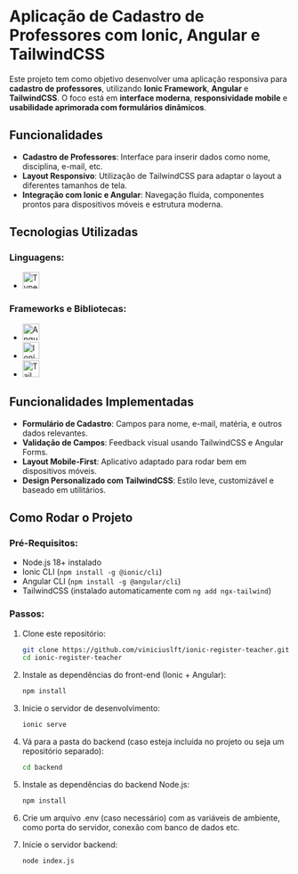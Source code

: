 # Aplicação de Cadastro de Professores com Ionic, Angular e TailwindCSS

Este projeto tem como objetivo desenvolver uma aplicação responsiva para **cadastro de professores**, utilizando **Ionic Framework**, **Angular** e **TailwindCSS**. O foco está em **interface moderna**, **responsividade mobile** e **usabilidade aprimorada com formulários dinâmicos**.

## Funcionalidades

- **Cadastro de Professores**: Interface para inserir dados como nome, disciplina, e-mail, etc.
- **Layout Responsivo**: Utilização de TailwindCSS para adaptar o layout a diferentes tamanhos de tela.
- **Integração com Ionic e Angular**: Navegação fluida, componentes prontos para dispositivos móveis e estrutura moderna.

## Tecnologias Utilizadas

### Linguagens:
- <a href="https://www.typescriptlang.org/" target="_blank"><img src="https://cdn.jsdelivr.net/gh/devicons/devicon/icons/typescript/typescript-original.svg" height="30" alt="TypeScript logo" /></a>
  <img width="12" />

### Frameworks e Bibliotecas:
- <a href="https://angular.io/" target="_blank"><img src="https://cdn.jsdelivr.net/gh/devicons/devicon/icons/angularjs/angularjs-original.svg" height="30" alt="Angular logo" /></a>
  <img width="12" />
- <a href="https://ionicframework.com/" target="_blank"><img src="https://cdn.jsdelivr.net/gh/devicons/devicon/icons/ionic/ionic-original.svg" height="30" alt="Ionic logo" /></a>
  <img width="12" />
- <a href="https://tailwindcss.com/" target="_blank"><img src="https://cdn.jsdelivr.net/gh/devicons/devicon@latest/icons/tailwindcss/tailwindcss-original.svg" height="30" alt="TailwindCSS logo" /></a>
  <img width="12" />

## Funcionalidades Implementadas

- **Formulário de Cadastro**: Campos para nome, e-mail, matéria, e outros dados relevantes.
- **Validação de Campos**: Feedback visual usando TailwindCSS e Angular Forms.
- **Layout Mobile-First**: Aplicativo adaptado para rodar bem em dispositivos móveis.
- **Design Personalizado com TailwindCSS**: Estilo leve, customizável e baseado em utilitários.

## Como Rodar o Projeto

### Pré-Requisitos:

- Node.js 18+ instalado
- Ionic CLI (`npm install -g @ionic/cli`)
- Angular CLI (`npm install -g @angular/cli`)
- TailwindCSS (instalado automaticamente com `ng add ngx-tailwind`)

### Passos:

1. Clone este repositório:
   ```bash
   git clone https://github.com/viniciuslft/ionic-register-teacher.git
   cd ionic-register-teacher
   ```
2. Instale as dependências do front-end (Ionic + Angular):
   ```bash
   npm install
   ```
3. Inicie o servidor de desenvolvimento:
   ```bash
   ionic serve
   ```
4. Vá para a pasta do backend (caso esteja incluída no projeto ou seja um repositório separado):
   ```bash
   cd backend
   ```
5. Instale as dependências do backend Node.js:
   ```bash
   npm install
   ```
6. Crie um arquivo .env (caso necessário) com as variáveis de ambiente, como porta do servidor, conexão com banco de dados etc.

7. Inicie o servidor backend:
   ```bash
   node index.js
   ```
